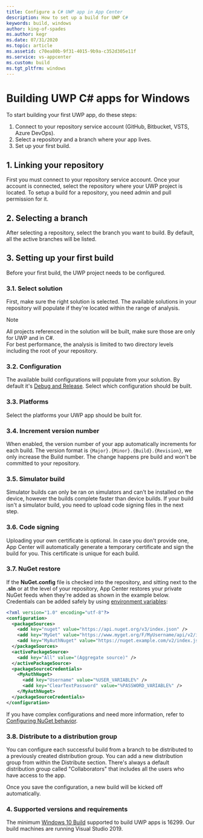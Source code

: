 ```yaml
---
title: Configure a C# UWP app in App Center
description: How to set up a build for UWP C#
keywords: build, windows
author: king-of-spades
ms.author: kegr
ms.date: 07/31/2020
ms.topic: article
ms.assetid: c70ea80b-9f31-4015-9b9a-c352d305e11f
ms.service: vs-appcenter
ms.custom: build
ms.tgt_pltfrm: windows
---
```


# Building UWP C# apps for Windows
To start building your first UWP app, do these steps:

1. Connect to your repository service account (GitHub, Bitbucket, VSTS, Azure DevOps).
2. Select a repository and a branch where your app lives.
3. Set up your first build.

## 1. Linking your repository
First you must connect to your repository service account. Once your account is connected, select the repository where your UWP project is located. To setup a build for a repository, you need admin and pull permission for it.

## 2. Selecting a branch
After selecting a repository, select the branch you want to build. By default, all the active branches will be listed. 

## 3. Setting up your first build
Before your first build, the UWP project needs to be configured.

### 3.1. Select solution
First, make sure the right solution is selected. The available solutions in your repository will populate if they're located within the range of analysis. 

> [!NOTE]
> All projects referenced in the solution will be built, make sure those are only for UWP and in C#.</br>
> For best performance, the analysis is limited to two directory levels including the root of your repository. 

### 3.2. Configuration
The available build configurations will populate from your solution. By default it's [Debug and Release](https://blogs.windows.com/buildingapps/2015/08/20/net-native-what-it-means-for-universal-windows-platform-uwp-developers/#rwdxOEJDZ2piSGPk.97). Select which configuration should be built.

### 3.3. Platforms
Select the platforms your UWP app should be built for.

### 3.4. Increment version number
When enabled, the version number of your app automatically increments for each build. The version format is `{Major}.{Minor}.{Build}.{Revision}`, we only increase the Build number. The change happens pre build and won't be committed to your repository.

### 3.5. Simulator build
Simulator builds can only be ran on simulators and can't be installed on the device, however the builds complete faster than device builds. If your build isn't a simulator build, you need to upload code signing files in the next step.

### 3.6. Code signing
Uploading your own certificate is optional. In case you don't provide one, App Center will automatically generate a temporary certificate and sign the build for you. This certificate is unique for each build.

### 3.7. NuGet restore
If the **NuGet.config** file is checked into the repository, and sitting next to the **.sln** or at the level of your repository, App Center restores your private NuGet feeds when they're added as shown in the example below. Credentials can be added safely by using [environment variables](~/build/custom/scripts/index.md):

```xml
<?xml version="1.0" encoding="utf-8"?>
<configuration>
  <packageSources>
    <add key="nuget" value="https://api.nuget.org/v3/index.json" />
    <add key="MyGet" value="https://www.myget.org/F/MyUsername/api/v2/index.json" />
    <add key="MyAuthNuget" value="https://nuget.example.com/v2/index.json" />
  </packageSources>
  <activePackageSource>
    <add key="All" value="(Aggregate source)" />
  </activePackageSource>
  <packageSourceCredentials>
    <MyAuthNuget>
      <add key="Username" value="%USER_VARIABLE%" />
      <add key="ClearTextPassword" value="%PASSWORD_VARIABLE%" />
    </MyAuthNuget>
  </packageSourceCredentials>
</configuration>
```

If you have complex configurations and need more information, refer to [Configuring NuGet behavior](https://docs.microsoft.com/nuget/consume-packages/configuring-nuget-behavior).

### 3.8. Distribute to a distribution group
You can configure each successful build from a branch to be distributed to a previously created distribution group. You can add a new distribution group from within the Distribute section. There's always a default distribution group called "Collaborators" that includes all the users who have access to the app.

Once you save the configuration, a new build will be kicked off automatically.

### 4. Supported versions and requirements
The minimum [Windows 10 Build](https://docs.microsoft.com/windows/uwp/updates-and-versions/choose-a-uwp-version) supported to build UWP apps is 16299. Our build machines are running Visual Studio 2019.
